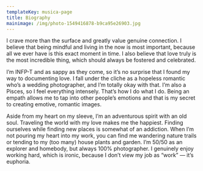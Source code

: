 ```yaml
---
templateKey: musica-page
title: Biography
mainimage: /img/photo-1549416878-b9ca95e26903.jpg
---
```

I crave more than the surface and greatly value genuine connection. I believe that being mindful and living in the now is most important, because all we ever have is this exact moment in time. I also believe that love truly is the most incredible thing, which should always be fostered and celebrated. 



I’m INFP-T and as sappy as they come, so it’s no surprise that I found my way to documenting love. I fall under the cliche as a hopeless romantic who’s a wedding photographer, and I’m totally okay with that. I’m also a Pisces, so I feel everything intensely. That’s how I do what I do. Being an empath allows me to tap into other people’s emotions and that is my secret to creating emotive, romantic images.




Aside from my heart on my sleeve, I’m an adventurous spirit with an old soul. Traveling the world with my love makes me the happiest. Finding ourselves while finding new places is somewhat of an addiction. When I’m not pouring my heart into my work, you can find me wandering nature trails or tending to my (too many) house plants and garden. I’m 50/50 as an explorer and homebody, but always 100% photographer. I genuinely enjoy working hard, which is ironic, because I don’t view my job as “work” — it’s euphoria.
